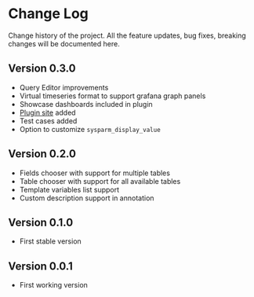 # Change Log

Change history of the project. All the feature updates, bug fixes, breaking changes will be documented here.

## Version 0.3.0

- Query Editor improvements
- Virtual timeseries format to support grafana graph panels
- Showcase dashboards included in plugin
- [Plugin site](https://yesoreyeram.github.io/grafana-servicenow-datasource) added 
- Test cases added
- Option to customize `sysparm_display_value`

## Version 0.2.0

- Fields chooser with support for multiple tables
- Table chooser with support for all available tables
- Template variables list support
- Custom description support in annotation

## Version 0.1.0

- First stable version

## Version 0.0.1

- First working version
